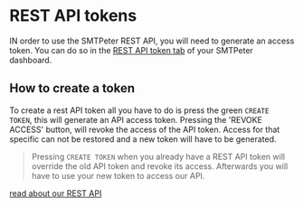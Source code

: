 # REST API tokens

IN order to use the SMTPeter REST API, you will need to generate an access 
token. You can do so in the [REST API token tab](https://www.smtpeter.com/app/#/admin/api-access "create REST API token")
of your SMTPeter dashboard. 

## How to create a token

To create a rest API token all you have to do is press the green `CREATE TOKEN`,
this will generate an API access token. Pressing the 'REVOKE ACCESS' button, will
revoke the access of the API token. Access for that specific can not be restored and
a new token will have to be generated. 

> Pressing `CREATE TOKEN` when you already have a REST API token will override the
old API token and revoke its access. Afterwards you will have to use your new token to access
our API. 

[read about our REST API](coerpnica-docs:SMTPeter/api-documentation/rest-api "REST API Documentation")
